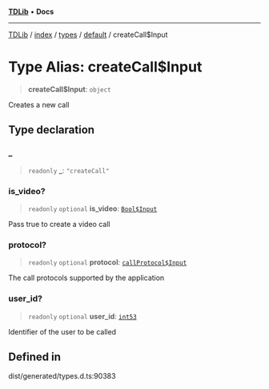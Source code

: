 [**TDLib**](../../../../../../README.md) • **Docs**

***

[TDLib](../../../../../../modules.md) / [index](../../../../../README.md) / [types](../../../README.md) / [default](../README.md) / createCall$Input

# Type Alias: createCall$Input

> **createCall$Input**: `object`

Creates a new call

## Type declaration

### \_

> `readonly` **\_**: `"createCall"`

### is\_video?

> `readonly` `optional` **is\_video**: [`Bool$Input`](Bool$Input.md)

Pass true to create a video call

### protocol?

> `readonly` `optional` **protocol**: [`callProtocol$Input`](callProtocol$Input-1.md)

The call protocols supported by the application

### user\_id?

> `readonly` `optional` **user\_id**: [`int53`](int53-1.md)

Identifier of the user to be called

## Defined in

dist/generated/types.d.ts:90383
